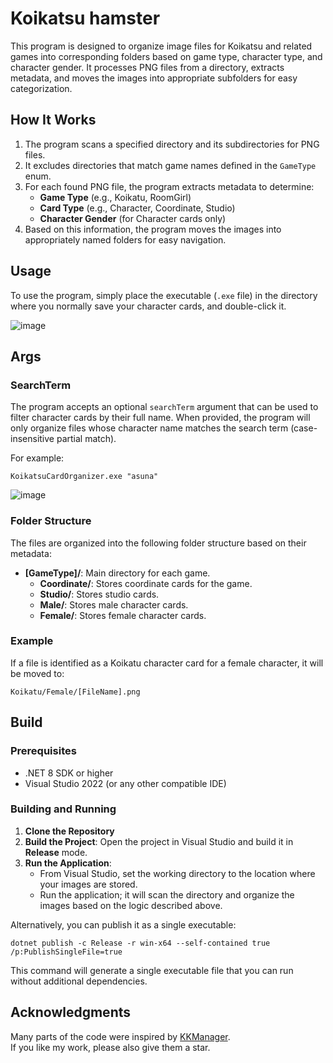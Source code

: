 # Koikatsu hamster
This program is designed to organize image files for Koikatsu and related games into corresponding folders based on game type, character type, and character gender. It processes PNG files from a directory, extracts metadata, and moves the images into appropriate subfolders for easy categorization.

## How It Works
1. The program scans a specified directory and its subdirectories for PNG files.
2. It excludes directories that match game names defined in the `GameType` enum.
3. For each found PNG file, the program extracts metadata to determine:
    - **Game Type** (e.g., Koikatu, RoomGirl)
    - **Card Type** (e.g., Character, Coordinate, Studio)
    - **Character Gender** (for Character cards only)
4. Based on this information, the program moves the images into appropriately named folders for easy navigation.

## Usage
To use the program, simply place the executable (`.exe` file) in the directory where you normally save your character cards, and double-click it.  

![image](https://github.com/user-attachments/assets/35fd39a3-29f2-4741-a4f2-3dd499da3757)

## Args
### SearchTerm
The program accepts an optional `searchTerm` argument that can be used to filter character cards by their full name. When provided, the program will only organize files whose character name matches the search term (case-insensitive partial match).

For example:
```
KoikatsuCardOrganizer.exe "asuna"
```
![image](https://github.com/user-attachments/assets/b171cfa5-eed9-47a0-85a5-f7e86d23db59)

### Folder Structure
The files are organized into the following folder structure based on their metadata:
- **[GameType]/**: Main directory for each game.
  - **Coordinate/**: Stores coordinate cards for the game.
  - **Studio/**: Stores studio cards.
  - **Male/**: Stores male character cards.
  - **Female/**: Stores female character cards.

### Example
If a file is identified as a Koikatu character card for a female character, it will be moved to:
```
Koikatu/Female/[FileName].png
```

## Build
### Prerequisites
- .NET 8 SDK or higher
- Visual Studio 2022 (or any other compatible IDE)

### Building and Running
1. **Clone the Repository**  
2. **Build the Project**:
   Open the project in Visual Studio and build it in **Release** mode.  
3. **Run the Application**:
   - From Visual Studio, set the working directory to the location where your images are stored.
   - Run the application; it will scan the directory and organize the images based on the logic described above.

Alternatively, you can publish it as a single executable:
```
dotnet publish -c Release -r win-x64 --self-contained true /p:PublishSingleFile=true
```
This command will generate a single executable file that you can run without additional dependencies.

## Acknowledgments

Many parts of the code were inspired by [KKManager](https://github.com/IllusionMods/KKManager).  
If you like my work, please also give them a star.
